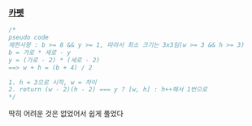 ### [카펫](https://programmers.co.kr/learn/courses/30/lessons/42842)

```js
/*
pseudo code
제한사항 : b >= 8 && y >= 1, 따라서 최소 크기는 3x3임(w >= 3 && h >= 3)
b = 가로 * 세로 - y
y = (가로 - 2) * (세로 - 2)
==> w + h = (b + 4) / 2

1. h = 3으로 시작, w = 차이
2. return (w - 2)(h - 2) === y ? [w, h] : h++해서 1번으로 
*/
```

딱히 어려운 것은 없었어서 쉽게 풀었다
